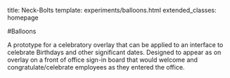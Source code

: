 title: Neck-Bolts
template: experiments/balloons.html
extended_classes: homepage

#Balloons

A prototype for a celebratory overlay that can be applied to an interface to celebrate Birthdays and other significant dates.
Designed to appear as on overlay on a front of office sign-in board that would welcome and congratulate/celebrate employees
as they entered the office. 